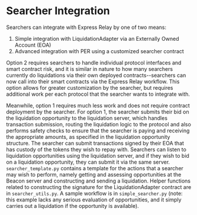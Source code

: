 # Searcher Integration

Searchers can integrate with Express Relay by one of two means:

1. Simple integration with LiquidationAdapter via an Externally Owned Account (EOA)
2. Advanced integration with PER using a customized searcher contract

Option 2 requires searchers to handle individual protocol interfaces and smart contract risk, and it is similar in nature to how many searchers currently do liquidations via their own deployed contracts--searchers can now call into their smart contracts via the Express Relay workflow. This option allows for greater customization by the searcher, but requires additional work per each protocol that the searcher wants to integrate with.

Meanwhile, option 1 requires much less work and does not require contract deployment by the searcher. For option 1, the searcher submits their bid on the liquidation opportunity to the liquidation server, which handles transaction submission, routing the liquidation logic to the protocol and also performs safety checks to ensure that the searcher is paying and receiving the appropriate amounts, as specified in the liquidation opportunity structure. The searcher can submit transactions signed by their EOA that has custody of the tokens they wish to repay with. Searchers can listen to liquidation opportunities using the liquidation server, and if they wish to bid on a liquidation opportunity, they can submit it via the same server. `searcher_template.py` contains a template for the actions that a searcher may wish to perform, namely getting and assessing opportunities at the Beacon server and constructing and sending a liquidation. Helper functions related to constructing the signature for the LiquidationAdapter contract are in `searcher_utils.py`. A sample workflow is in `simple_searcher.py` (note: this example lacks any serious evaluation of opportunities, and it simply carries out a liquidation if the opportunity is available).
